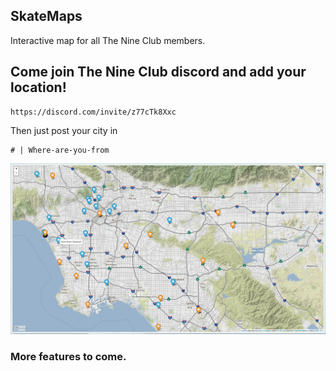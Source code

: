 ## SkateMaps
Interactive map for all The Nine Club members.

## Come join The Nine Club discord and add your location!
```
https://discord.com/invite/z77cTk8Xxc
```
Then just post your city in 
```
# | Where-are-you-from
```

<p align="center">
  <img src="https://github.com/kyli0x/skatemaps/blob/main/skatemaps002.png">
</p>

### More features to come.
